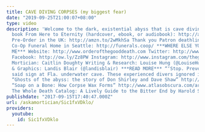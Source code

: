```yaml
---
title: CAVE DIVING CORPSES (my biggest fear)
date: "2019-09-25T21:00:07+08:00"
type: video
description: 'Welcome to the dark, existential abyss that is cave diving. Order my
  book From Here to Eternity (hardcover, ebook, or audiobook): http://amzn.to/2eKyWm5
  Pre-Order in the UK: http://amzn.to/2wMkhSa Thank you Patron deathlings! http://www.patreon.com/thegooddeath
  Co-Op Funeral Home in Seattle: http://funerals.coop/ ***WHERE ELSE YOU CAN FIND
  ME*** Website: http://www.orderofthegooddeath.com Twitter: http://www.twitter.com/thegooddeath
  Facebook: http://ow.ly/Zz8PW Instagram: http://www.instagram.com/thegooddeath ***CREDITS***
  Mortician: Caitlin Doughty Writing & Research: Louise Hung (@LouiseHung1) Editor
  & Graphics: Landis Blair (@landisblair) ***READ MORE*** “‘Stop. Prevent Your Death!’
  said sign at Fla. underwater cave. These experienced divers ignored it.” https://www.washingtonpost.com/news/morning-mix/wp/2016/10/18/stop-prevent-your-death-said-sign-at-fla-underwater-cave-these-experienced-divers-ignored-it/?utm_term=.ae1cdf07c1ab
  “Ghosts of the abyss: the story of Don Shirley and Dave Shaw” http://www.telegraph.co.uk/culture/donotmigrate/3671705/Ghosts-of-the-abyss-the-story-of-Don-Shirley-and-Dave-Shaw.html
  “Soap on a Bone: How Corpse Wax Forms” http://www.atlasobscura.com/articles/morbid-monday-soap-on-a-bone
  The Whole Death Catalog: A Lively Guide to the Bitter End by Harold Schechter, 2009'
publishdate: "2017-09-15T17:40:47.000Z"
url: /askamortician/Sic1fxVDklo/
providers:
  youtube:
    id: Sic1fxVDklo
---
```


